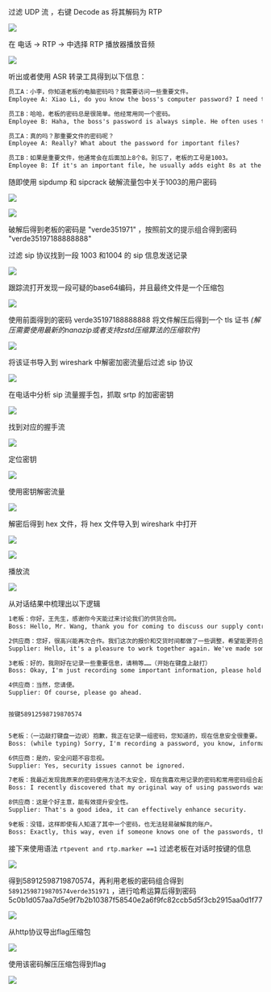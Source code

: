 
过滤 UDP 流 ，右键 Decode as 将其解码为 RTP

![](resources/796142f836b6b9175147f35afd9b44bb.jpeg)

在 电话 -> RTP -> 中选择 RTP 播放器播放音频

![](resources/b8f79e51e5a4f38cae1cf4bf80ef0173.jpeg)

听出或者使用 ASR 转录工具得到以下信息： 

```txt
员工A：小李，你知道老板的电脑密码吗？我需要访问一些重要文件。
Employee A: Xiao Li, do you know the boss's computer password? I need to access some important files.

员工B：哈哈，老板的密码总是很简单。他经常用同一个密码。
Employee B: Haha, the boss's password is always simple. He often uses the same one.

员工A：真的吗？那重要文件的密码呢？
Employee A: Really? What about the password for important files?

员工B：如果是重要文件，他通常会在后面加上8个8。别忘了，老板的工号是1003。
Employee B: If it's an important file, he usually adds eight 8s at the end. Don't forget, the boss's employee number is 1003.
```

随即使用 sipdump 和 sipcrack 破解流量包中关于1003的用户密码

![](resources/8212a3d2a5fb390bef32f4f85781545a.jpeg)

![](resources/c53b56a8d0087fa46c45fc4be441f597.jpeg)

破解后得到老板的密码是 "verde351971" ，按照前文的提示组合得到密码 "verde35197188888888"

过滤 sip 协议找到一段 1003 和1004 的 sip 信息发送记录

![](resources/ec7e86b3324fc7b3ba6835ca1ded5667.jpeg)

跟踪流打开发现一段可疑的base64编码，并且最终文件是一个压缩包

![](resources/1a2d296eb7142819a1f782f38a81d740.jpeg)

使用前面得到的密码 verde35197188888888 将文件解压后得到一个 tls 证书 *(解压需要使用最新的nanazip或者支持zstd压缩算法的压缩软件)* 

![](resources/e66620980fe10210c91ed205be6e0de7.jpeg)

将该证书导入到 wireshark 中解密加密流量后过滤 sip 协议

![](resources/6215a81a3f7119aa3d8178e56c9e40ce.jpeg)

在电话中分析 sip 流量握手包，抓取 srtp 的加密密钥

![](resources/90cc7ae23df2c8f15a35483fe0f1a32f.jpeg)

找到对应的握手流

![](resources/4265e6e1732d62273baf630d5d014747.jpeg)

定位密钥

![](resources/784a1fcb0f7d7e123d50b2485facb252.jpeg)

使用密钥解密流量

![](resources/d0d32b7bb187e53d623fa9ffaa393aa3.jpeg)

解密后得到 hex 文件，将 hex 文件导入到 wireshark 中打开

![](resources/ba2dd3afb6361875804d2161875a9aff.jpeg)

![](resources/814afac153e9d0f4a9847b38dfcfb2fd.jpeg)

播放流

![](resources/2bc477708290972a6824d3eca5dd191e.jpeg)

从对话结果中梳理出以下逻辑
```txt
1老板：你好，王先生，感谢你今天能过来讨论我们的供货合同。
Boss: Hello, Mr. Wang, thank you for coming to discuss our supply contract today.

2供应商：您好，很高兴能再次合作。我们这次的报价和交货时间都做了一些调整，希望能更符合您的需求。
Supplier: Hello, it's a pleasure to work together again. We've made some adjustments to our pricing and delivery schedule this time, hoping to better meet your needs.

3老板：好的，我刚好在记录一些重要信息，请稍等……（开始在键盘上敲打）
Boss: Okay, I'm just recording some important information, please hold on... 

4供应商：当然，您请便。
Supplier: Of course, please go ahead.


按键58912598719870574


5老板：（一边敲打键盘一边说）抱歉，我正在记录一组密码，您知道的，现在信息安全很重要。
Boss: (while typing) Sorry, I'm recording a password, you know, information security is very important nowadays.

6供应商：是的，安全问题不容忽视。
Supplier: Yes, security issues cannot be ignored.

7老板：我最近发现我原来的密码使用方法不太安全，现在我喜欢用记录的密码和常用密码组合起来，然后进行哈希运算作为我机密文件的密码，这样就更安全了。
Boss: I recently discovered that my original way of using passwords wasn't very secure. Now I like to combine recorded passwords with common ones and then hash them to use as passwords for my confidential files, making it more secure.

8供应商：这是个好主意，能有效提升安全性。
Supplier: That's a good idea, it can effectively enhance security.

9老板：没错，这样即使有人知道了其中一个密码，也无法轻易破解我的账户。
Boss: Exactly, this way, even if someone knows one of the passwords, they can't easily crack my account.
```

接下来使用语法 `rtpevent and rtp.marker ==1` 过滤老板在对话时按键的信息

![](resources/e94b842698d07696699fb1f983918c34.jpeg)

得到58912598719870574，再利用老板的密码组合得到 `58912598719870574verde351971` ，进行哈希运算后得到密码 5c0b1d057aa7d5e9f7b2b10387f58540e2a6f9fc82ccb5d5f3cb2915aa0d1f77

![](resources/0847a71ccbf5cd3b6ae1327d30d4dab4.jpeg)

从http协议导出flag压缩包

![](resources/10f83e5689524ce30a2411fb61ae5c57.jpeg)

使用该密码解压压缩包得到flag

![](resources/c8cb0ab06914da91a12ca1d2e1adff05.jpeg)
